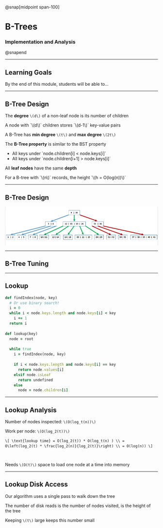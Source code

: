 @snap[midpoint span-100]

# B-Trees

### Implementation and Analysis

@snapend

---

## Learning Goals

By the end of this module, students will be able to...

---

## B-Tree Design

The **degree** `\(d\)` of a non-leaf node is its number of children

<p class="small">A node with `\(d\)` children stores `\(d-1\)` key-value pairs</p>

A B-Tree has **min degree** `\(t\)` and **max degree** `\(2t\)`

The **B-Tree property** is similar to the BST property

<ul class="small">
<li>All keys under `node.children[i] < node.keys[i]`</li>
<li>All keys under `node.children[i+1] > node.keys[i]`</li>
</ul>

All **leaf nodes** have the same **depth**

<p class="small">For a B-tree with `\(n\)` records, the height `\(h = O(log(n))\)`</p>

---

## B-Tree Design

![](b-trees/images/btree-full.png)

---

## B-Tree Tuning



---


## Lookup

```ruby
def findIndex(node, key)
  # Or use binary search!
  i = 0
  while i < node.keys.length and node.keys[i] < key
    i += 1
  return i

def lookup(key)
  node = root

  while true
    i = findIndex(node, key)

    if i < node.keys.length and node.keys[i] == key
      return node.values[i]
    elsif node.isLeaf
      return undefined
    else 
      node = node.children[i]
```

---

## Lookup Analysis

Number of nodes inspected: `\(O(log_t(n))\)`

Work per node: `\(O(log_2(t))\)`


`\[
\text{lookup time} = O(log_2(t)) * O(log_t(n) ) \\
= O\left(log_2(t) * \frac{log_2(n)}{log_2(t)}\right) \\
= O(log(n))
\]`

<br>

Needs `\(O(t)\)` space to load one node at a time into memory

---

## Lookup Disk Access

Our algorithm uses a single pass to walk down the tree

The number of disk reads is the number of nodes visited, is the height of the tree

Keeping `\(t\)` large keeps this number small
